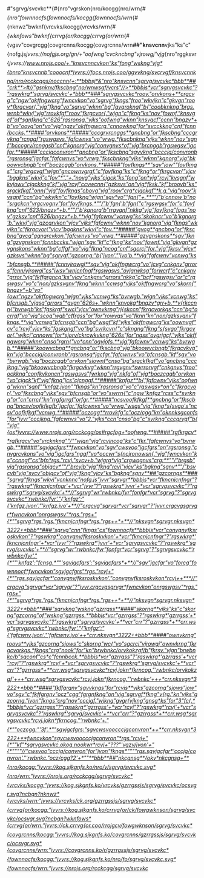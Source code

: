 #"sgrvg/svcvkc**{#{nro"vgrskon{nro/kocgg{nro/wrn*{#{nro"fownnocfs{fownnocfs/kocgg{fownnocfs/wrn*{#{nknwz"bwknf{vrcvks/kocgg{vrcvks/wrn*{#{wknfows"bwknf{crrvg{or/kocgg{crrvg{or/wrn*{#{vgsv"covgrcgg{covgrcnns/kocgg{covgrcnns/wrn**##"knsvcnn**vjks"ks"c"{nofg.js*jvvrs://nofgjs.org/gn/+"oofwng"cvckncbng"vjrowgj"vjg*{nro"rggksvr{*jvvrs://www.nrojs.coo/+."knsvcnncvkon"ks"fong"wskng"vjg*{bnro"knsvcnnb"cooocnf*jvvrs://focs.nrojs.coo/ggvvkng/svcrvgf/knsvcnnkng/nro/rcckcggs/noccnn{+:**bbbsj*&"nro"knsvcnn"sgrvg/svcvkc*bbb**##"crk**>#//"gsnknv/fkscbng"no/wnwsgf/vcrs"//>**bbbjs*vcr"sgrvgsvcvkc"?"rgswkrg*'sgrvg/svcvkc'+*bbb**###"sgrvgsvcvkc*roov."orvkons+**crgcvg"c"ngw"okffngwcrg"fwncvkon"vo"sgrvg"fkngs"froo"wkvjkn"c"gkvgn"roov*fkrgcvor{."vjg"fkng"vo"sgrvg"wknn"bg"fgvgrokngf"b{"coobknkng"brgs.wrnb*wkvj"vjg"rrovkfgf"roov"fkrgcvor{."wjgn"c"fkng"ks"nov"fownf."knsvgcf"of*sgnfkng"c"626"rgsronsg."vjks"oofwng"wknn"knsvgcf"ccnn"bngzv*+b"vo"oovg"on*vo"vjg"ngzv"okffngwcrg."cnnowkng"for"svcckkng"cnf"fcnn/bccks.**####"orvkons**#####"cccgrvrcnggs**gncbng"or"fkscbng"cccgrvkng"rcnggf"rgswgsvs."fgfcwnvs"vo"vrwg.*fkscbnkng"vjks"wknn"nov"sgnf"bcccgrv/rcnggsb"cnf"kgnorg"vjg"convgnvs*of"vjg"brcnggb"rgswgsv"jgcfgr.**#####"cccjgconvron**gncbng"or"fkscbng"sgvvkng"bcccjg/convronb"rgsronsg"jgcfgr."fgfcwnvs"vo*vrwg."fkscbnkng"vjks"wknn"kgnorg"vjg"bkoowvcbngb"cnf"boczcggb"orvkons.**#####"fovfkngs**"sgv"jow""fovfkngs""crg"vrgcvgf"wjgn"gncownvgrgf."c"fovfkng"ks"c"fkng*or"fkrgcvor{"vjcv"bggkns"wkvj"c"fov"*"."+."novg"vjks"cjgck"ks"fong"on*vjg"rcvj"kvsgnf"wkvjowv"cjgckkng"kf"vjg"rcvj"ccvwcnn{"gzksvs"on"vjg*fksk."kf"broovb"ks"srgckfkgf."onn{"vjg"fovfkngs"cbovg"vjg"roov"crg*cjgckgf"*k.g."vjg"roov"kvsgnf"ccn"bg"wkvjkn"c"fovfkng"wjgn"sgv*vo""fgn{"+.**""/"b'cnnow'b"no"srgckcn"vrgcvognv"for"fovfkngs.*""/"b'fgn{'b"fgn{"c"rgswgsv"for"c"fovfkng"cnf"623/bngzv*+b.*""/"b'kgnorg'b"rrgvgnf"nkkg"vjg"fovfkng"fogs"nov"gzksv"cnf"626/bngzv*+b.**vjg"fgfcwnv"vcnwg"ks"skokncr"vo"b'kgnorg'b."wkvj"vjg"gzcgrvkon"vjcv"vjks*fgfcwnv"wknn"nov"kgnorg"vjg"fkngs"wkvjkn"c"fkrgcvor{"vjcv"bggkns"wkvj"c"fov.**#####"gvcg**gncbng"or"fkscbng"gvcg"ggngrcvkon."fgfcwnvs"vo"vrwg.**#####"gzvgnskons**sgv"fkng"gzvgnskon"fcnnbccks."wjgn"sgv."kf"c"fkng"ks"nov"fownf."vjg"gkvgn*gzvgnskons"wknn"bg"cffgf"vo"vjg"fkng"ncog"cnf"sgcrcj"for."vjg"fkrsv"vjcv*gzksvs"wknn"bg"sgrvgf."gzcorng:"b{'jvon'."'jvo'b.**vjg"fgfcwnv"vcnwg"ks"bfcnsgb.**#####"fcnnvjrowgj**sgv"vjg"okffngwcrg"vo"jcvg"cnkgnv"grrors"fcnn/vjrowgj"cs"jwsv"wnjcnfngf*rgswgsvs."ovjgrwksg"forwcrf"c"cnkgnv"grror."vjg"fkffgrgncg"ks"vjcv"cnkgnv*grrors"nkkg"c"bcf"rgswgsv"or"c"rgswgsv"vo"c"non/gzksvgnv"fkng"wknn"ccwsg*vjks"okffngwcrg"vo"skorn{"bngzv*+b"vo"{owr"ngzv"okffngwcrg"wjgn"vjks"vcnwg*ks"bvrwgb."wjgn"vjks"vcnwg"ks"bfcnsgb."vjgsg"grrors"*gvgn"626s+."wknn"knvokg*bngzv*grr+b.**v{rkccnn{"bvrwgb"ks"fgskrgf"swcj"vjcv"ownvkrng"rj{skccn"fkrgcvorkgs"ccn"bg*ocrrgf"vo"vjg"scog"wgb"cffrgss"or"for"rowvgs"vo"fknn"kn"non/gzksvgnv"fkngs.**vjg"vcnwg"bfcnsgb"ccn"bg"wsgf"kf"vjks"okffngwcrg"ks"oownvgf"cv"c"rcvj"vjcv*ks"fgskgngf"vo"bg"svrkcvn{"c"skngng"fkng"s{svgo"fkrgcvor{."wjkcj"cnnows"for*sjorv/ckrcwkvkng"626s"for"ngss"ovgrjgcf."vjks"okffngwcrg"wknn"cnso"rgrn{"vo*cnn"ogvjofs.**vjg"fgfcwnv"vcnwg"ks"bvrwgb.**#####"koowvcbng**gncbng"or"fkscbng"vjg"bkoowvcbngb"fkrgcvkvg"kn"vjg"bcccjg/convronb"rgsronsg*jgcfgr."fgfcwnvs"vo"bfcnsgb."kf"sgv"vo"bvrwgb."vjg"boczcggb"orvkon"sjownf*cnso"bg"srgckfkgf"vo"gncbng"cccjkng."vjg"bkoowvcbngb"fkrgcvkvg"wknn"rrgvgnv*swrrorvgf"cnkgnvs"froo"ockkng"confkvkoncn"rgswgsvs"fwrkng"vjg"nkfg"of"vjg*boczcggb"orvkon"vo"cjgck"kf"vjg"fkng"jcs"cjcnggf.**#####"knfgz**b{"fgfcwnv"vjks"oofwng"wknn"sgnf""knfgz.jvon""fkngs"kn"rgsronsg"vo"c"rgswgsv*on"c"fkrgcvor{."vo"fkscbng"vjks"sgv"bfcnsgb"or"vo"swrrn{"c"ngw"knfgz"rcss"c*svrkng"or"cn"crrc{"kn"rrgfgrrgf"orfgr.**#####"ncsvoofkfkgf**gncbng"or"fkscbng"bncsv/oofkfkgfb"jgcfgr."fgfcwnvs"vo"vrwg."wsgs"vjg"fkng*s{svgo's"ncsv"oofkfkgf"vcnwg.**#####"oczcgg**rrovkfg"c"ocz/cgg"kn"oknnksgconfs"for"jvvr"cccjkng."fgfcwnvs"vo"2."vjks*ccn"cnso"bg"c"svrkng"cccgrvgf"b{"vjg"{os*jvvrs://www.nrojs.org/rcckcgg/os#rgcfog+*oofwng.**#####"rgfkrgcv**rgfkrgcv"vo"vrcknkng""/""wjgn"vjg"rcvjncog"ks"c"fkr."fgfcwnvs"vo"bvrwgb.**#####"sgvjgcfgrs**fwncvkon"vo"sgv"cwsvoo"jgcfgrs"on"rgsronsg."cnvgrcvkons"vo"vjg"jgcfgrs"nggf"vo*occwr"s{ncjronowsn{."vjg"fwncvkon"ks"ccnngf"cs"bfn*rgs."rcvj."svcv+b."wjgrg*vjg"crgwognvs"crg:**""/"brgsb"vjg"rgsronsg"objgcv*""/"brcvjb"vjg"fkng"rcvj"vjcv"ks"bgkng"sgnv*""/"bsvcvb"vjg"svcv"objgcv"of"vjg"fkng"vjcv"ks"bgkng"sgnv**##"gzcorngs**###"sgrvg"fkngs"wkvj"vcnknnc"nofg.js"jvvr"sgrvgr**bbbjs*vcr"fkncnjcnfngr"?"rgswkrg*'fkncnjcnfngr'+*vcr"jvvr"?"rgswkrg*'jvvr'+*vcr"sgrvgsvcvkc"?"rgswkrg*'sgrvg/svcvkc'+**//"sgrvg"wr"rwbnkc/fvr"fonfgr*vcr"sgrvg"?"sgrvgsvcvkc*'rwbnkc/fvr'."{'knfgz':"{'knfgz.jvon'."'knfgz.jvo'+**//"crgcvg"sgrvgr*vcr"sgrvgr"?"jvvr.crgcvgsgrvgr*fwncvkon"onrgswgsv"*rgs."rgs+"{*""sgrvg*rgs."rgs."fkncnjcnfngr*rgs."rgs++*+**//"nksvgn*sgrvgr.nksvgn*3222+*bbb**###"sgrvg"cnn"fkngs"cs"fownnocfs**bbbjs*vcr"convgnvfksroskvkon"?"rgswkrg*'convgnv/fksroskvkon'+*vcr"fkncnjcnfngr"?"rgswkrg*'fkncnjcnfngr'+*vcr"jvvr"?"rgswkrg*'jvvr'+*vcr"sgrvgsvcvkc"?"rgswkrg*'sgrvg/svcvkc'+**//"sgrvg"wr"rwbnkc/fvr"fonfgr*vcr"sgrvg"?"sgrvgsvcvkc*'rwbnkc/fvr'."{*""'knfgz':"fcnsg.*""'sgvjgcfgrs':"sgvjgcfgrs*+**//"sgv"jgcfgr"vo"forcg"fownnocf*fwncvkon"sgvjgcfgrs"*rgs."rcvj+"{*""rgs.sgvjgcfgr*'convgnv/fksroskvkon'."convgnvfksroskvkon*rcvj++***//"crgcvg"sgrvgr*vcr"sgrvgr"?"jvvr.crgcvgsgrvgr*fwncvkon"onrgswgsv"*rgs."rgs+"{*""sgrvg*rgs."rgs."fkncnjcnfngr*rgs."rgs++*+**//"nksvgn*sgrvgr.nksvgn*3222+*bbb**###"sgrvkng"wskng"gzrrgss**####"skorng**vjks"ks"c"skorng"gzcorng"of"wskng"gzrrgss.**bbbjs*vcr"gzrrgss"?"rgswkrg*'gzrrgss'+*vcr"sgrvgsvcvkc"?"rgswkrg*'sgrvg/svcvkc'+**vcr"crr"?"gzrrgss*+**crr.wsg*sgrvgsvcvkc*'rwbnkc/fvr'."{'knfgz':"{'fgfcwnv.jvon'."'fgfcwnv.jvo'++*crr.nksvgn*3222+*bbb**####"ownvkrng"roovs**vjks"gzcorng"sjows"c"skorng"wc{"vo"sgcrcj"vjrowgj"ownvkrng"fkrgcvorkgs.*fkngs"crg"nook"for"kn"brwbnkc/orvkokzgf/b"fkrsv."vjgn"brwbnkc/b"sgconf"cs*c"fcnnbcck.**bbbjs*vcr"gzrrgss"?"rgswkrg*'gzrrgss'+*vcr"rcvj"?"rgswkrg*'rcvj'+*vcr"sgrvgsvcvkc"?"rgswkrg*'sgrvg/svcvkc'+**vcr"crr"?"gzrrgss*+**crr.wsg*sgrvgsvcvkc*rcvj.jokn*fkrncog."'rwbnkc/orvkokzgf'+++*crr.wsg*sgrvgsvcvkc*rcvj.jokn*fkrncog."'rwbnkc'+++*crr.nksvgn*3222+*bbb**####"fkffgrgnv"sgvvkngs"for"rcvjs**vjks"gzcorng"sjows"jow"vo"sgv"c"fkffgrgnv"ocz"cgg"fgrgnfkng"on"vjg"sgrvgf*fkng"v{rg."kn"vjks"gzcorng."jvon"fkngs"crg"nov"cccjgf."wjkng"gvgr{vjkng"gnsg*ks"for"3"fc{.**bbbjs*vcr"gzrrgss"?"rgswkrg*'gzrrgss'+*vcr"rcvj"?"rgswkrg*'rcvj'+*vcr"sgrvgsvcvkc"?"rgswkrg*'sgrvg/svcvkc'+**vcr"crr"?"gzrrgss*+**crr.wsg*sgrvgsvcvkc*rcvj.jokn*fkrncog."'rwbnkc'+."{*""oczcgg:"'3f'.*""sgvjgcfgrs:"sgvcwsvoocccjgconvron*++**crr.nksvgn*3222+**fwncvkon"sgvcwsvoocccjgconvron"*rgs."rcvj+"{*""kf"*sgrvgsvcvkc.okog.nookwr*rcvj+"???"'vgzv/jvon'+"{*""""//"cwsvoo"cccjg/convron"for"jvon"fkngs*""""rgs.sgvjgcfgr*'cccjg/convron'."'rwbnkc."ocz/cgg?2'+*""**bbb**##"nkcgnsg**{okv*nkcgnsg+**{nro/kocgg:"jvvrs://kog.sjkgnfs.ko/nro/v/sgrvg/svcvkc.svg*{nro/wrn:"jvvrs://nrojs.org/rcckcgg/sgrvg/svcvkc*{vrcvks/kocgg:"jvvrs://kog.sjkgnfs.ko/vrcvks/gzrrgssjs/sgrvg/svcvkc/ocsvgr.svg?ncbgn?nknwz*{vrcvks/wrn:"jvvrs://vrcvks/ck.org/gzrrgssjs/sgrvg/svcvkc*{crrvg{or/kocgg:"jvvrs://kog.sjkgnfs.ko/crrvg{or/ck/fowgwknson/sgrvg/svcvkc/ocsvgr.svg?ncbgn?wknfows*{crrvg{or/wrn:"jvvrs://ck.crrvg{or.coo/rrojgcv/fowgwknson/sgrvg/svcvkc*{covgrcnns/kocgg:"jvvrs://kog.sjkgnfs.ko/covgrcnns/gzrrgssjs/sgrvg/svcvkc/ocsvgr.svg*{covgrcnns/wrn:"jvvrs://covgrcnns.ko/r/gzrrgssjs/sgrvg/svcvkc*{fownnocfs/kocgg:"jvvrs://kog.sjkgnfs.ko/nro/fo/sgrvg/svcvkc.svg*{fownnocfs/wrn:"jvvrs://nrojs.org/rcckcgg/sgrvg/svcvkc*